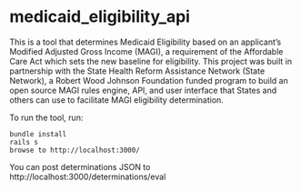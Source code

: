 medicaid_eligibility_api
========================


This is a tool that determines Medicaid Eligibility based on an applicant’s Modified Adjusted Gross Income (MAGI), a requirement of the Affordable Care Act which sets the new baseline for eligibility. This project was built in partnership with the State Health Reform Assistance Network (State Network), a Robert Wood Johnson Foundation funded program to build an open source MAGI rules engine, API, and user interface that States and others can use to facilitate MAGI eligibility determination.

To run the tool, run:
```
bundle install
rails s
browse to http://localhost:3000/
```

You can post determinations JSON to http://localhost:3000/determinations/eval

